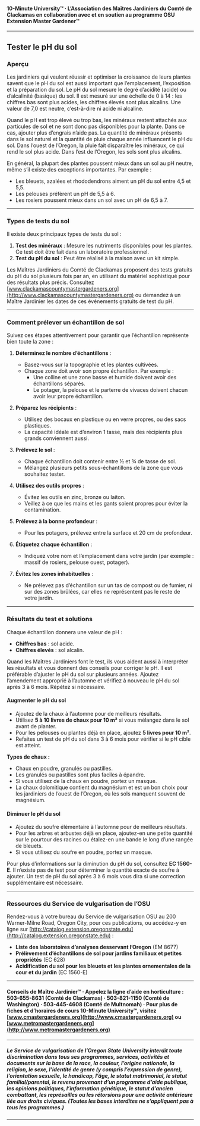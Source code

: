 #### 10-Minute University™ · L’Association des Maîtres Jardiniers du Comté de Clackamas en collaboration avec et en soutien au programme OSU Extension Master Gardener™

---

## Tester le pH du sol

### Aperçu

Les jardiniers qui veulent réussir et optimiser la croissance de leurs plantes savent que le pH du sol est aussi important que l’emplacement, l’exposition et la préparation du sol. Le pH du sol mesure le degré d’acidité (acide) ou d’alcalinité (basique) du sol. Il est mesuré sur une échelle de 0 à 14 : les chiffres bas sont plus acides, les chiffres élevés sont plus alcalins. Une valeur de 7,0 est neutre, c’est-à-dire ni acide ni alcaline.

Quand le pH est trop élevé ou trop bas, les minéraux restent attachés aux particules de sol et ne sont donc pas disponibles pour la plante. Dans ce cas, ajouter plus d’engrais n’aide pas. La quantité de minéraux présents dans le sol naturel et la quantité de pluie chaque année influencent le pH du sol. Dans l’ouest de l’Oregon, la pluie fait disparaître les minéraux, ce qui rend le sol plus acide. Dans l’est de l’Oregon, les sols sont plus alcalins.

En général, la plupart des plantes poussent mieux dans un sol au pH neutre, même s’il existe des exceptions importantes. Par exemple :

- Les bleuets, azalées et rhododendrons aiment un pH du sol entre 4,5 et 5,5.
- Les pelouses préfèrent un pH de 5,5 à 6.
- Les rosiers poussent mieux dans un sol avec un pH de 6,5 à 7.

---

### Types de tests du sol

Il existe deux principaux types de tests du sol :

1. **Test des minéraux** : Mesure les nutriments disponibles pour les plantes. Ce test doit être fait dans un laboratoire professionnel.
2. **Test du pH du sol** : Peut être réalisé à la maison avec un kit simple.

Les Maîtres Jardiniers du Comté de Clackamas proposent des tests gratuits du pH du sol plusieurs fois par an, en utilisant du matériel sophistiqué pour des résultats plus précis. Consultez [www.clackamascountymastergardeners.org](http://www.clackamascountymastergardeners.org) ou demandez à un Maître Jardinier les dates de ces événements gratuits de test du pH.

---

### Comment prélever un échantillon de sol

Suivez ces étapes attentivement pour garantir que l’échantillon représente bien toute la zone :

1. **Déterminez le nombre d’échantillons** :
   - Basez-vous sur la topographie et les plantes cultivées.
   - Chaque zone doit avoir son propre échantillon. Par exemple :
     - Une colline et une zone basse et humide doivent avoir des échantillons séparés.
     - Le potager, la pelouse et le parterre de vivaces doivent chacun avoir leur propre échantillon.

2. **Préparez les récipients** :
   - Utilisez des bocaux en plastique ou en verre propres, ou des sacs plastiques.
   - La capacité idéale est d’environ 1 tasse, mais des récipients plus grands conviennent aussi.

3. **Prélevez le sol** :
   - Chaque échantillon doit contenir entre ½ et ¾ de tasse de sol.
   - Mélangez plusieurs petits sous-échantillons de la zone que vous souhaitez tester.

4. **Utilisez des outils propres** :
   - Évitez les outils en zinc, bronze ou laiton.
   - Veillez à ce que les mains et les gants soient propres pour éviter la contamination.

5. **Prélevez à la bonne profondeur** :
   - Pour les potagers, prélevez entre la surface et 20 cm de profondeur.

6. **Étiquetez chaque échantillon** :
   - Indiquez votre nom et l’emplacement dans votre jardin (par exemple : massif de rosiers, pelouse ouest, potager).

7. **Évitez les zones inhabituelles** :
   - Ne prélevez pas d’échantillon sur un tas de compost ou de fumier, ni sur des zones brûlées, car elles ne représentent pas le reste de votre jardin.

---

### Résultats du test et solutions

Chaque échantillon donnera une valeur de pH :

- **Chiffres bas** : sol acide.
- **Chiffres élevés** : sol alcalin.

Quand les Maîtres Jardiniers font le test, ils vous aident aussi à interpréter les résultats et vous donnent des conseils pour corriger le pH. Il est préférable d’ajuster le pH du sol sur plusieurs années. Ajoutez l’amendement approprié à l’automne et vérifiez à nouveau le pH du sol après 3 à 6 mois. Répétez si nécessaire.

#### Augmenter le pH du sol

- Ajoutez de la chaux à l’automne pour de meilleurs résultats.
- Utilisez **5 à 10 livres de chaux pour 10 m²** si vous mélangez dans le sol avant de planter.
- Pour les pelouses ou plantes déjà en place, ajoutez **5 livres pour 10 m²**.
- Refaites un test de pH du sol dans 3 à 6 mois pour vérifier si le pH cible est atteint.

**Types de chaux :**

- Chaux en poudre, granulés ou pastilles.
- Les granulés ou pastilles sont plus faciles à épandre.
- Si vous utilisez de la chaux en poudre, portez un masque.
- La chaux dolomitique contient du magnésium et est un bon choix pour les jardiniers de l’ouest de l’Oregon, où les sols manquent souvent de magnésium.

#### Diminuer le pH du sol

- Ajoutez du soufre élémentaire à l’automne pour de meilleurs résultats.
- Pour les arbres et arbustes déjà en place, ajoutez-en une petite quantité sur le pourtour des racines ou étalez-en une bande le long d’une rangée de bleuets.
- Si vous utilisez du soufre en poudre, portez un masque.

Pour plus d’informations sur la diminution du pH du sol, consultez **EC 1560-E**. Il n’existe pas de test pour déterminer la quantité exacte de soufre à ajouter. Un test de pH du sol après 3 à 6 mois vous dira si une correction supplémentaire est nécessaire.

---

### Ressources du Service de vulgarisation de l’OSU

Rendez-vous à votre bureau du Service de vulgarisation OSU au 200 Warner-Milne Road, Oregon City, pour ces publications, ou accédez-y en ligne sur [http://catalog.extension.oregonstate.edu](http://catalog.extension.oregonstate.edu) :

- **Liste des laboratoires d’analyses desservant l’Oregon** (EM 8677)
- **Prélèvement d’échantillons de sol pour jardins familiaux et petites propriétés** (EC 628)
- **Acidification du sol pour les bleuets et les plantes ornementales de la cour et du jardin** (EC 1560-E)

---

#### Conseils de Maître Jardinier™ · Appelez la ligne d’aide en horticulture : 503-655-8631 (Comté de Clackamas) · 503-821-1150 (Comté de Washington) · 503-445-4608 (Comté de Multnomah) · Pour plus de fiches et d’horaires de cours 10-Minute University™, visitez [www.cmastergardeners.org](http://www.cmastergardeners.org) ou [www.metromastergardeners.org](http://www.metromastergardeners.org)

---

##### Le Service de vulgarisation de l’Oregon State University interdit toute discrimination dans tous ses programmes, services, activités et documents sur la base de la race, la couleur, l’origine nationale, la religion, le sexe, l’identité de genre (y compris l’expression de genre), l’orientation sexuelle, le handicap, l’âge, le statut matrimonial, le statut familial/parental, le revenu provenant d’un programme d’aide publique, les opinions politiques, l’information génétique, le statut d’ancien combattant, les représailles ou les rétorsions pour une activité antérieure liée aux droits civiques. (Toutes les bases interdites ne s’appliquent pas à tous les programmes.)
---